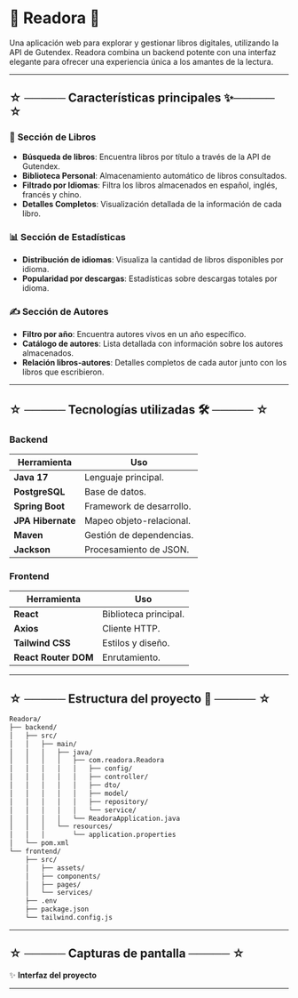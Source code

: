 # 🌟 **Readora** 🌟  
Una aplicación web para explorar y gestionar libros digitales, utilizando la API de Gutendex. Readora combina un backend potente con una interfaz elegante para ofrecer una experiencia única a los amantes de la lectura.

---

## ☆ ───── **Características principales** ✨───── ☆

### 📖 **Sección de Libros**  
- **Búsqueda de libros**: Encuentra libros por título a través de la API de Gutendex.  
- **Biblioteca Personal**: Almacenamiento automático de libros consultados.  
- **Filtrado por Idiomas**: Filtra los libros almacenados en español, inglés, francés y chino.  
- **Detalles Completos**: Visualización detallada de la información de cada libro.  

### 📊 **Sección de Estadísticas**  
- **Distribución de idiomas**: Visualiza la cantidad de libros disponibles por idioma.  
- **Popularidad por descargas**: Estadísticas sobre descargas totales por idioma.  

### ✍️ **Sección de Autores**  
- **Filtro por año**: Encuentra autores vivos en un año específico.  
- **Catálogo de autores**: Lista detallada con información sobre los autores almacenados.  
- **Relación libros-autores**: Detalles completos de cada autor junto con los libros que escribieron.  

---

## ☆ ───── **Tecnologías utilizadas** 🛠️  ───── ☆

### **Backend**  
| Herramienta       | Uso                            |  
| ----------------- | ------------------------------ |  
| **Java 17**       | Lenguaje principal.            |  
| **PostgreSQL**    | Base de datos.                 |  
| **Spring Boot**   | Framework de desarrollo.       |  
| **JPA Hibernate** | Mapeo objeto-relacional.       |  
| **Maven**         | Gestión de dependencias.       |  
| **Jackson**       | Procesamiento de JSON.         |  

### **Frontend**  
| Herramienta          | Uso                   |  
| -------------------- | --------------------- |  
| **React**            | Biblioteca principal. |  
| **Axios**            | Cliente HTTP.         |  
| **Tailwind CSS**     | Estilos y diseño.     |  
| **React Router DOM** | Enrutamiento.         |  

---

## ☆ ───── **Estructura del proyecto** 📂  ───── ☆

```bash
Readora/
├── backend/
│   ├── src/
│   │   ├── main/
│   │   │   ├── java/
│   │   │   │   ├── com.readora.Readora
│   │   │   │   │   ├── config/
│   │   │   │   │   ├── controller/
│   │   │   │   │   ├── dto/
│   │   │   │   │   ├── model/
│   │   │   │   │   ├── repository/
│   │   │   │   │   └── service/
│   │   │   │   └── ReadoraApplication.java
│   │   │   └── resources/
│   │   │       └── application.properties
│   └── pom.xml
└── frontend/
    ├── src/
    │   ├── assets/
    │   ├── components/
    │   ├── pages/
    │   └── services/
    ├── .env
    ├── package.json
    └── tailwind.config.js
```

---
## ☆ ───── **Capturas de pantalla** ───── ☆

✨ **Interfaz del proyecto**  



---
